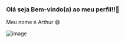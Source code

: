 ### Olá seja Bem-vindo(a) ao meu perfil!!👋
Meu nome é Arthur 😄

![image](https://user-images.githubusercontent.com/132673982/236487027-0ecc2d54-41ec-406e-8ae6-74e311f408dd.png)
